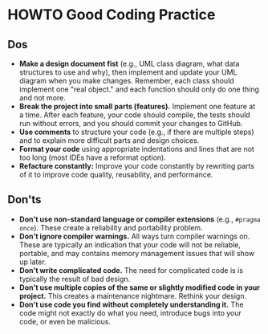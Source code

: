 # HOWTO Good Coding Practice

## Dos

* **Make a design document fist** (e.g., UML class diagram, what data structures to use and why), 
  then implement and update your UML diagram when you make changes.
  Remember, each class should implement one "real object." and each function should only do one thing and not more.
* **Break the project into small parts (features).** Implement one feature at a time. After each feature, your code should compile, the tests should run without errors, and you should commit your changes to GitHub. 
* **Use comments** to structure your code (e.g., if there are multiple steps) and to explain more difficult parts and design choices.
* **Format your code** using appropriate indentations and lines that are not too long (most IDEs have a reformat option). 
* **Refacture constantly:** Improve your code constantly by rewriting parts of it to improve code quality, reusability, and performance. 


## Don'ts

* **Don't use non-standard language or compiler extensions** (e.g., `#pragma once`). These create a reliability and portability problem.
* **Don't ignore compiler warnings.** All ways turn compiler warnings on. These are typically an indication that your code will not be reliable, portable, and may contains memory management issues that will show up later.
* **Don't write complicated code.** The need for complicated code is is typically the result of bad design.
* **Don't use multiple copies of the same or slightly modified code in your project.** This creates a maintenance nightmare. Rethink your design.
* **Don't use code you find without completely understanding it.** The code might not exactly do what you need, introduce bugs into your code, or even be malicious. 
